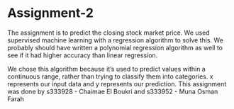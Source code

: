 # Assignment-2

The assignment is to predict the closing stock market price. We used supervised machine learning with a regression algorithm to solve this. We  probably should have written a polynomial regression algorithm as well to see if it had higher accuracy than linear regression.

We chose this algorithm because it’s used to predict values within a continuous range, rather than trying to classify them into categories. x represents our input data and y represents our prediction.
This assignment was done by s333928 - Chaimae El Boukri and s333952 - Muna Osman Farah
